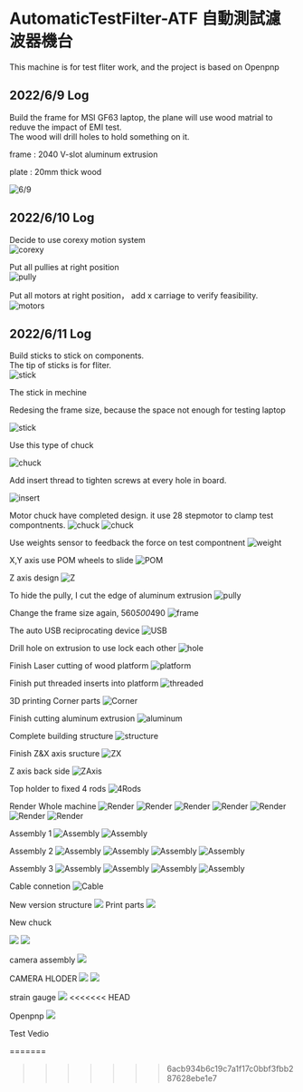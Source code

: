 # AutomaticTestFilter-ATF 自動測試濾波器機台

This machine is for test fliter work, and the project is based on Openpnp

## 2022/6/9 Log

Build the frame for MSI GF63 laptop, the plane will use wood matrial to reduve the impact of EMI test.  
The wood will drill holes to hold something on it.

frame : 2040 V-slot aluminum extrusion

plate : 20mm thick wood

![6/9](img/2022-06-09_15.29.12.png)

## 2022/6/10 Log

Decide to use corexy motion system  
![corexy](img/6a9e99aeec0aafb9233e9deea945becb.jpg)

Put all pullies at right position  
![pully](img/2022-06-11%2003.24.13.png)

Put all motors at right position， add x carriage to verify feasibility.  
![motors](img/2022-06-10%2021.09.02.png)

## 2022/6/11 Log

Build sticks to stick on components.  
The tip of sticks is for fliter.  
![stick](img/2022-06-11%2002.40.23.png)

The stick in mechine

Redesing the frame size, because the space not enough for testing laptop

![stick](img/2022-06-11%2002.40.53.png)

Use this type of chuck

![chuck](img/2022-06-11%2002.42.20.png)

Add insert thread to tighten screws at every hole in board.

![insert](img/2022-06-11%2003.20.32.png)

Motor chuck have completed design. it use 28 stepmotor to clamp test compontnents.
![chuck](img/2022-07-25%2017.49.41.png)
![chuck](img/2022-07-25%2017.50.02.png)

Use weights sensor to feedback the force on test compontnent
![weight](img/2022-07-30%2013.38.47.png)

X,Y axis use POM wheels to slide
![POM](img/2022-07-30%2013.39.09.png)

Z axis design
![Z](img/2022-07-30%2013.39.30.png)

To hide the pully, I cut the edge of aluminum extrusion
![pully](img/2022-07-30%2013.41.23.png)

Change the frame size again, 560*500*490
![frame](img/2022-07-30%2016.09.14.png)

The auto USB reciprocating device
![USB](img/2022-07-30%2016.55.43.png)

Drill hole on extrusion to use lock each other
![hole](img/2022-08-11%2010.22.49.png)

Finish Laser cutting of wood platform
![platform](img/P_20220909_093249.jpg)

Finish put threaded inserts into platform
![threaded](img/P_20220909_093257.jpg)

3D printing Corner parts
![Corner](img/P_20220909_095941.jpg)

Finish cutting aluminum extrusion
![aluminum]( img/P_20220922_085837.jpg)

Complete building structure
![structure]( img/P_20220922_095055.jpg)

Finish Z&X axis sructure
![ZX]( img/2022-10-04%2010.48.49.png)

Z axis back side
![ZAxis]( img/2022-10-04%2010.47.35.png)

Top holder to fixed 4 rods
![4Rods]( img/2022-10-04%2010.46.40.png)

Render Whole machine
![Render]( img/af768900-22e2-4597-92aa-3495d36290c9.PNG)
![Render]( img/conbine_2022-Oct-04_10-56-07AM-000_CustomizedView4991560266.png)
![Render]( img/conbine_2022-Oct-04_10-54-18AM-000_CustomizedView7426167878_png.png)
![Render]( img/conbine_2022-Oct-04_10-53-53AM-000_CustomizedView9045329116_png.png)
![Render]( img/conbine_2022-Oct-04_10-53-36AM-000_CustomizedView18705061372_png.png)
![Render]( img/conbine_2022-Oct-04_10-53-10AM-000_CustomizedView5602162276_png.png)
![Render]( img/conbine_2022-Oct-04_10-51-59AM-000_CustomizedView5602162276_png.png)

Assembly 1
![Assembly]( img/P_20220922_085837%20(1).jpg)
![Assembly]( img/P_20220922_095055%20(1).jpg)

Assembly 2
![Assembly]( img/P_20221101_090129.jpg)
![Assembly]( img/P_20221101_090135.jpg)
![Assembly]( img/P_20221101_091314.jpg)
![Assembly]( img/P_20221101_091530.jpg)

Assembly 3
![Assembly]( img/P_20221106_152703.jpg)
![Assembly]( img/P_20221106_152708.jpg)
![Assembly]( img/P_20221106_152714%20(1).jpg)
![Assembly]( img/P_20221106_152714.jpg)

Cable connetion
![Cable](img/P_20221122_091635.jpg)

New version structure
![](img/2022-11-22%2009.27.44.png)
Print parts
![](img/P_20221122_091712.jpg)

New chuck

![](img/2022-11-22%2009.27.31.png)
![](img/2022-11-22%2009.28.40.png)

camera assembly
![](img/P_20221122_092009.jpg)

CAMERA HLODER
![](img/2023-01-19%2009.20.21.png)
![](img/2023-01-19%2009.19.39.png)

strain gauge
![](img/0bfchl652za81.png)
<<<<<<< HEAD

Openpnp
![](img/2023-03-21%2010.59.17.png)

Test Vedio
[](img/V_20221201_094059_ES0.mp4)
 
=======
>>>>>>> 6acb934b6c19c7a1f17c0bbf3fbb287628ebe1e7
